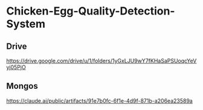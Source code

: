 # Chicken-Egg-Quality-Detection-System

## Drive
https://drive.google.com/drive/u/1/folders/1yGxLJU9wY7fKHaSaPSUoqcYeVyj05PjO

## Mongos
https://claude.ai/public/artifacts/91e7b0fc-6f1e-4d9f-871b-a206ea23589a
